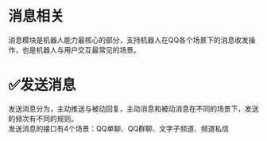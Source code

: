 # 消息相关

消息模块是机器人能力最核心的部分，支持机器人在QQ各个场景下的消息收发操作，也是机器人与用户交互最常见的场景。

# ✅发送消息

发送消息分为，主动推送与被动回复，主动消息和被动消息在不同的场景下，发送的频次有不同的规则。  
发送消息的接口有4个场景：QQ单聊、QQ群聊、文字子频道、频道私信   